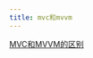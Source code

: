 ```yaml
---
title: mvc和mvvm
---
```


[MVC和MVVM的区别](https://www.kancloud.cn/lixianshengdezhanghao/interview/904696)